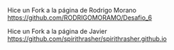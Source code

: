 Hice un Fork a la página de Rodrigo Morano https://github.com/RODRIGOMORAMO/Desafio_6


Hice un Fork a la página de Javier https://github.com/spirithrasher/spirithrasher.github.io

